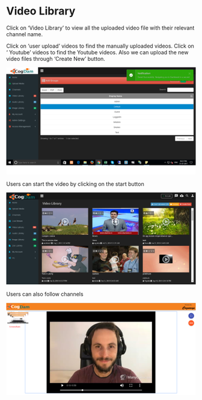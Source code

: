 # Video Library

Click on ‘Video Library’ to view all the uploaded video file with their relevant channel name.

Click on ‘user upload’ videos to find the manually uploaded videos. Click on ‘ Youtube’ videos to find the Youtube videos. Also we can upload the new video files through ‘Create New’ button.

![](../.gitbook/assets/image%20%28250%29.png)

Users can start the video by clicking on the start button

![](../.gitbook/assets/image%20%28181%29.png)

Users can also follow channels

![](../.gitbook/assets/image%20%2847%29.png)



